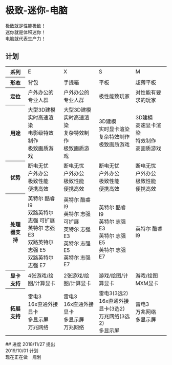 # 极致-迷你-电脑
极致就是性能极致！<br>
迷你就是体积迷你！<br>
电脑就代表生产力！<br>
## 计划
<table>
  <tr>
    <th>系列</th>
    <td>E</td>
    <td>X</td>
    <td>S</td>
    <td>M</td>
  </tr>
  <tr>
    <th>形态</th>
    <td>背包</td>
    <td>手提箱</td>
    <td>平板</td>
    <td>超薄平板</td>
  </tr>
  <tr>
    <th>定位</th>
    <td>户外办公的专业人群</td>
    <td>户外办公的专业人群</td>
    <td>极性能致玩家</td>
    <td>对性能有要求的玩家</td>
  </tr>
  <tr>
    <th>用途</th>
    <td>大型3D建模<br>实时高速渲染<br>电影级特效制作<br>极致画质游戏</td>
    <td>大型3D建模<br>实时高速渲染<br>复杂特效制作<br>极致画质游戏</td>
    <td>3D建模<br>实时显卡渲染<br>复杂特效制作<br>极致画质游戏</td>
    <td>3D建模<br>高速显卡渲染<br>特效制作<br>高画质游戏</td>
  </tr>
  <tr>
    <th>优势</th>
    <td>断电无忧<br>户外办公<br>极致性能<br>便携高效</td>
    <td>断电无忧<br>户外办公<br>极致性能<br>便携高效</td>
    <td>断电无忧<br>户外办公<br>极致性能<br>便携高效</td>
    <td>断电无忧<br>户外办公<br>极致性能<br>便携高效</td>
  </tr>
  <tr>
    <th>处理器支持</th>
    <td>英特尔 酷睿 I9<br>双路英特尔 志强 可扩展<br>英特尔 志强 E3<br>双路英特尔 志强 E5<br>双路英特尔 志强 E7</td>
    <td>英特尔 酷睿 I9<br>英特尔 志强 可扩展<br>英特尔 志强 E3<br>英特尔 志强 E5<br>英特尔 志强 E7</td>
    <td>英特尔 酷睿 I9<br>英特尔 志强 E3<br>英特尔 志强 E5<br>英特尔 志强 E7</td>
    <td>英特尔 酷睿 I9
  </tr>
  <tr>
    <th>显卡支持</th>
    <td>4张游戏/绘图/计算显卡</td>
    <td>2张游戏/绘图/计算显卡</td>
    <td>游戏/绘图/计算显卡</td>
    <td>游戏/绘图MXM显卡</td>
  </tr>
  <tr>
    <th>拓展支持</th>
    <td>雷电3<br>16x直通外接显卡<br>多显示屏<br>万兆网络</td>
    <td>雷电3<br>16x直通外接显卡<br>多显示屏<br>万兆网络</td>
    <td>雷电3(3选2)<br>16x直通外接显卡(3选2)<br>万兆网络(3选2)<br>多显示屏</td>
    <td>雷电3<br>万兆网络<br>多显示屏</td>
  </tr>
</table>
## 进度
2018/11/27 提出<br>
2019/10/01 计划<br>
现在正在做　规划
